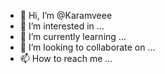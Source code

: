 - 👋 Hi, I’m @Karamveee
- 👀 I’m interested in ...
- 🌱 I’m currently learning ...
- 💞️ I’m looking to collaborate on ...
- 📫 How to reach me ...

<!---
Karamveee/Karamveee is a ✨ special ✨ repository because its `README.md` (this file) appears on your GitHub profile.
You can click the Preview link to take a look at your changes.
--->
